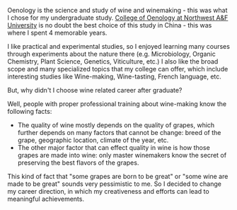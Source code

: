 ---
---

Oenology is the science and study of wine and winemaking - this was what I chose for my undergraduate study.
[College of Oenology at Northwest A&F University](http://wine.nwsuaf.edu.cn/) is no doubt the best choice of this study in China - this was where I spent 4 memorable years.

I like practical and experimental studies, so I enjoyed learning many courses through experiments about the nature there (e.g. Microbiology, Organic Chemistry, Plant Science, Genetics, Viticulture, etc.)
I also like the broad scope and many specialized topics that my college can offer, which include interesting studies like Wine-making, Wine-tasting, French language, etc.

But, why didn't I choose wine related career after graduate?

Well, people with proper professional training about wine-making know the following facts:
-   The quality of wine mostly depends on the quality of grapes, which further depends on many factors that cannot be change: breed of the grape, geographic location, climate of the year, etc.
-   The other major factor that can effect quality in wine is how those grapes are made into wine: only master winemakers know the secret of preserving the best flavors of the grapes.

This kind of fact that "some grapes are born to be great" or "some wine are made to be great" sounds very pessimistic to me.
So I decided to change my career direction, in which my creativeness and efforts can lead to meaningful achievements.
